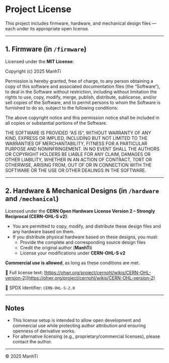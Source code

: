 # Project License

This project includes firmware, hardware, and mechanical design files — each under its appropriate open license.

---

## 1. Firmware (in `/firmware`)

Licensed under the **MIT License**:

Copyright (c) 2025 ManhTi

Permission is hereby granted, free of charge, to any person obtaining a copy
of this software and associated documentation files (the “Software”), to deal
in the Software without restriction, including without limitation the rights
to use, copy, modify, merge, publish, distribute, sublicense, and/or sell
copies of the Software, and to permit persons to whom the Software is
furnished to do so, subject to the following conditions:

The above copyright notice and this permission notice shall be included in all
copies or substantial portions of the Software.

THE SOFTWARE IS PROVIDED “AS IS”, WITHOUT WARRANTY OF ANY KIND, EXPRESS OR
IMPLIED, INCLUDING BUT NOT LIMITED TO THE WARRANTIES OF MERCHANTABILITY,
FITNESS FOR A PARTICULAR PURPOSE AND NONINFRINGEMENT. IN NO EVENT SHALL THE
AUTHORS OR COPYRIGHT HOLDERS BE LIABLE FOR ANY CLAIM, DAMAGES OR OTHER
LIABILITY, WHETHER IN AN ACTION OF CONTRACT, TORT OR OTHERWISE, ARISING FROM,
OUT OF OR IN CONNECTION WITH THE SOFTWARE OR THE USE OR OTHER DEALINGS IN THE
SOFTWARE.

---

## 2. Hardware & Mechanical Designs (in `/hardware` and `/mechanical`)

Licensed under the **CERN Open Hardware License Version 2 – Strongly Reciprocal (CERN-OHL-S v2)**:

- You are permitted to copy, modify, and distribute these design files and any hardware based on them.
- If you distribute physical hardware based on these designs, you must:
  - Provide the complete and corresponding source design files
  - Credit the original author (**ManhTi**)
  - License your modifications under **CERN-OHL-S v2**

**Commercial use is allowed**, as long as these conditions are met.

📄 Full license text: [https://ohwr.org/project/cernohl/wikis/CERN-OHL-version-2](https://ohwr.org/project/cernohl/wikis/CERN-OHL-version-2)

📌 SPDX Identifier: `CERN-OHL-S-2.0`

---

## Notes

- This license setup is intended to allow open development and commercial use while protecting author attribution and ensuring openness of derivative works.
- For alternative licensing (e.g., proprietary/commercial licenses), please contact the author.

---

© 2025 ManhTi
